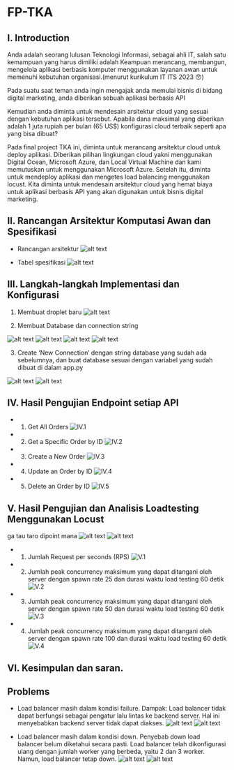 # FP-TKA

## I. Introduction
Anda adalah seorang lulusan Teknologi Informasi, sebagai ahli IT, salah satu kemampuan yang harus dimiliki adalah Keampuan merancang, membangun, mengelola aplikasi berbasis komputer menggunakan layanan awan untuk memenuhi kebutuhan organisasi.(menurut kurikulum IT ITS 2023 😙)

Pada suatu saat teman anda ingin mengajak anda memulai bisnis di bidang digital marketing, anda diberikan sebuah aplikasi berbasis API

Kemudian anda diminta untuk mendesain arsitektur cloud yang sesuai dengan kebutuhan aplikasi tersebut. Apabila dana maksimal yang diberikan adalah 1 juta rupiah per bulan (65 US$) konfigurasi cloud terbaik seperti apa yang bisa dibuat?

Pada final project TKA ini, diminta untuk merancang arsitektur cloud untuk deploy aplikasi. Diberikan pilihan lingkungan cloud yakni menggunakan Digital Ocean, Microsoft Azure, dan Local Virtual Machine dan kami memutuskan untuk menggunakan Microsoft Azure. Setelah itu, diminta untuk mendeploy aplikasi dan mengetes load balancing menggunakan locust. Kita diminta untuk mendesain arsitektur cloud yang hemat biaya untuk aplikasi berbasis API yang akan digunakan untuk bisnis digital marketing.

## II. Rancangan Arsitektur Komputasi Awan dan Spesifikasi
- Rancangan arsitektur
![alt text](img/rancangan_arsitektur.png)


- Tabel spesifikasi
![alt text](img/tabel_spesifikasi.png)

## III. Langkah-langkah Implementasi dan Konfigurasi

1. Membuat droplet baru
![alt text](img/ss/1.jpg)

2. Membuat Database dan connection string
 
![alt text](img/img/1.jpg)
![alt text](img/img/2.jpg)
![alt text](img/img/3.jpg)
![alt text](img/img/4.jpg)

3. Create ‘New Connection’ dengan string database yang sudah ada sebelumnya, dan buat database sesuai dengan variabel yang sudah dibuat di dalam app.py

![alt text](img/img/5.jpg)
![alt text](img/img/6.jpg)


## IV. Hasil Pengujian Endpoint setiap API
- 1. Get All Orders
![IV.1](img/IV/1.jpg)

- 2. Get a Specific Order by ID
![IV.2](img/IV/2.jpg)

- 3. Create a New Order
![IV.3](img/IV/4.jpg)

- 4. Update an Order by ID
![IV.4](img/IV/5.jpg)

- 5. Delete an Order by ID
![IV.5](img/IV/3.jpg)


## V. Hasil Pengujian dan Analisis Loadtesting Menggunakan Locust
ga tau taro dipoint mana
![alt text](img/V/1.jpg)
![alt text](img/V/2.jpg)

- 1. Jumlah Request per seconds (RPS)
![V.1](img/V./1.jpg)

- 2. Jumlah peak concurrency maksimum yang dapat ditangani oleh server dengan spawn rate 25 dan durasi waktu load testing 60 detik
![V.2](img/V./2.jpg)

- 3. Jumlah peak concurrency maksimum yang dapat ditangani oleh server dengan spawn rate 50 dan durasi waktu load testing 60 detik
![V.3](img/IV.3.png)

- 4. Jumlah peak concurrency maksimum yang dapat ditangani oleh server dengan spawn rate 100 dan durasi waktu load testing 60 detik
![V.4](img/IV.4.png)

## VI. Kesimpulan dan saran.

## Problems
- Load balancer masih dalam kondisi failure.
  Dampak: Load balancer tidak dapat berfungsi sebagai pengatur lalu lintas ke backend server. Hal ini menyebabkan backend server tidak dapat diakses.
![alt text](img/V/1.jpg)
![alt text](img/V/2.jpg)

- Load balancer masih dalam kondisi down.
Penyebab down load balancer belum diketahui secara pasti. Load balancer telah dikonfigurasi ulang dengan jumlah worker yang berbeda, yaitu 2 dan 3 worker. Namun, load balancer tetap down.
![alt text](img/img/12.jpg)
![alt text](img/img/9.jpg)
